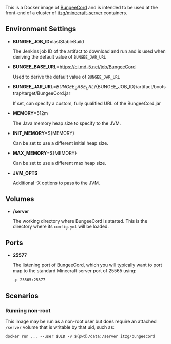 This is a Docker image of [BungeeCord](https://www.spigotmc.org/wiki/bungeecord/)
and is intended to be used at the front-end of a cluster of
[itzg/minecraft-server](https://hub.docker.com/r/itzg/minecraft-server/) containers.

## Environment Settings

* **BUNGEE_JOB_ID**=lastStableBuild

  The Jenkins job ID of the artifact to download and run and is used when
  deriving the default value of `BUNGEE_JAR_URL`

* **BUNGEE_BASE_URL**=https://ci.md-5.net/job/BungeeCord

  Used to derive the default value of `BUNGEE_JAR_URL`

* **BUNGEE_JAR_URL**=${BUNGEE_BASE_URL}/${BUNGEE_JOB_ID}/artifact/bootstrap/target/BungeeCord.jar

  If set, can specify a custom, fully qualified URL  of the BungeeCord.jar

* **MEMORY**=512m

  The Java memory heap size to specify to the JVM.

* **INIT_MEMORY**=${MEMORY}

  Can be set to use a different initial heap size.

* **MAX_MEMORY**=${MEMORY}

  Can be set to use a different max heap size.

* **JVM_OPTS**

  Additional -X options to pass to the JVM.

## Volumes

* **/server**

  The working directory where BungeeCord is started. This is the directory
  where its `config.yml` will be loaded.

## Ports

* **25577**

  The listening port of BungeeCord, which you will typically want to port map
  to the standard Minecraft server port of 25565 using:

  ```
  -p 25565:25577
  ```

## Scenarios

### Running non-root

This image may be run as a non-root user but does require an attached `/server`
volume that is writable by that uid, such as:

    docker run ... --user $UID -v $(pwd)/data:/server itzg/bungeecord
